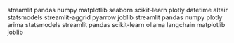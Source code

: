streamlit 
pandas 
numpy 
matplotlib 
seaborn 
scikit-learn 
plotly
datetime 
altair 
statsmodels 
streamlit-aggrid 
pyarrow 
joblib
streamlit
pandas
numpy
plotly
arima
statsmodels
streamlit
pandas
scikit-learn
ollama
langchain
matplotlib
joblib

